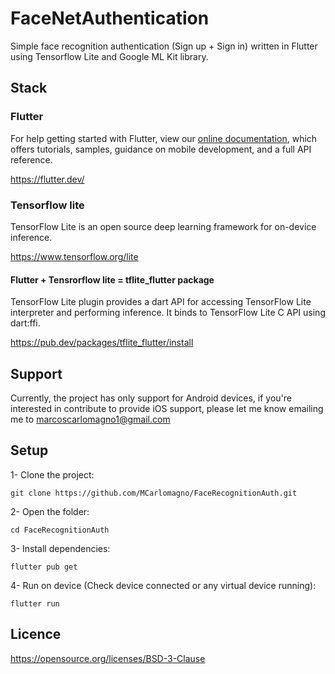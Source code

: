 
# FaceNetAuthentication

Simple face recognition authentication (Sign up + Sign in) written in Flutter using Tensorflow Lite and Google ML Kit library.

## Stack

### Flutter
For help getting started with Flutter, view our
[online documentation](https://flutter.dev/docs), which offers tutorials,
samples, guidance on mobile development, and a full API reference.

https://flutter.dev/

### Tensorflow lite
TensorFlow Lite is an open source deep learning framework for on-device inference.

https://www.tensorflow.org/lite

#### Flutter + Tensrorflow lite = tflite_flutter package 
TensorFlow Lite plugin provides a dart API for accessing TensorFlow Lite interpreter and performing inference. It binds to TensorFlow Lite C API using dart:ffi.

https://pub.dev/packages/tflite_flutter/install

## Support
Currently, the project has only support for Android  devices, if you're interested in contribute to provide iOS support, please let me know emailing me to marcoscarlomagno1@gmail.com

## Setup

1- Clone the project:

```
git clone https://github.com/MCarlomagno/FaceRecognitionAuth.git
```
2- Open the folder:

```
cd FaceRecognitionAuth
```
3- Install dependencies:

```
flutter pub get
```
4- Run on device (Check device connected or any virtual device running):

```
flutter run
```


## Licence

https://opensource.org/licenses/BSD-3-Clause




